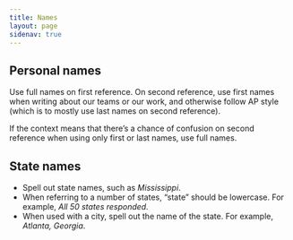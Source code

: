 ```yaml
---
title: Names
layout: page
sidenav: true
---
```


## Personal names

Use full names on first reference. On second reference, use first names when writing about our teams or our work, and otherwise follow AP style (which is to mostly use last names on second reference).

If the context means that there’s a chance of confusion on second reference when using only first or last names, use full names.

## State names

- Spell out state names, such as _Mississippi_.
- When referring to a number of states, “state” should be lowercase. For example, _All 50 states responded._
- When used with a city, spell out the name of the state. For example, _Atlanta, Georgia_.
